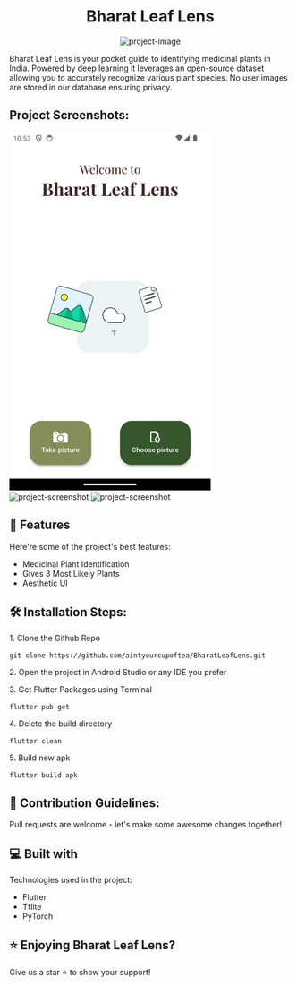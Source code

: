 <h1 align="center" id="title">Bharat Leaf Lens</h1>

<p align="center"><img src="https://socialify.git.ci/aintyourcupoftea/BharatLeafLens/image?font=Source%20Code%20Pro&amp;forks=1&amp;issues=1&amp;name=1&amp;pulls=1&amp;stargazers=1&amp;theme=Dark" alt="project-image"></p>

<p id="description">Bharat Leaf Lens is your pocket guide to identifying medicinal plants in India. Powered by deep learning it leverages an open-source dataset allowing you to accurately recognize various plant species. No user images are stored in our database ensuring privacy.</p>

<h2>Project Screenshots:</h2>

<img src="https://raw.githubusercontent.com/aintyourcupoftea/BharatLeafLens/master/Screenshot_20240415_225431.png" alt="project-screenshot" width="360" height="640/">

<img src="https://raw.githubusercontent.com/aintyourcupoftea/BharatLeafLensWebsite/master/2.png?token=GHSAT0AAAAAACODBPMZTWPW4K3V23YJE2HKZRBLXSQ" alt="project-screenshot" width="360" height="640/">

<img src="https://aintyourcupoftea.github.io/BharatLeafLensWebsite/3.png" alt="project-screenshot" width="360" height="640/">

  
  
<h2>🧐 Features</h2>

Here're some of the project's best features:

*   Medicinal Plant Identification
*   Gives 3 Most Likely Plants
*   Aesthetic UI

<h2>🛠️ Installation Steps:</h2>

<p>1. Clone the Github Repo</p>

```
git clone https://github.com/aintyourcupoftea/BharatLeafLens.git
```

<p>2. Open the project in Android Studio or any IDE you prefer</p>

<p>3. Get Flutter Packages using Terminal</p>

```
flutter pub get
```

<p>4. Delete the build directory</p>

```
flutter clean
```

<p>5. Build new apk</p>

```
flutter build apk
```

<h2>🍰 Contribution Guidelines:</h2>

Pull requests are welcome - let's make some awesome changes together!

  
  
<h2>💻 Built with</h2>

Technologies used in the project:

*   Flutter
*   Tflite
*   PyTorch

<h2>⭐️ Enjoying Bharat Leaf Lens?</h2>

<p>Give us a star ⭐️ to show your support!</p>
